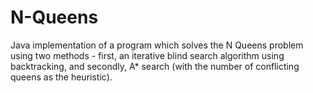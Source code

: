 # N-Queens
Java implementation of a program which solves the N Queens problem using two methods - first, an iterative blind search algorithm using backtracking, and secondly, A* search (with the number of conflicting queens as the heuristic).

